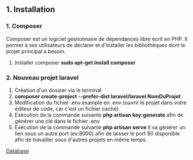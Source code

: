 ## 1. Installation

### 1. Composer
Composer est un logiciel gestionnaire de dépendances libre écrit en PHP. Il permet à ses utilisateurs de déclarer et d'installer les bibliothèques dont le projet principal a besoin.

1. Installer composer **sudo apt-get install composer**


### 2. Nouveau projet laravel

1. Création d'un dossier via le terminal
2. **composer create-project --prefer-dist laravel/laravel NomDuProjet**
3. Modification du fichier .env.example en .env (ouvrir le projet dans votre éditeur de code, car c'est un fichier caché).
4. Exécution de la commande suivante **php artisan key:generate** afin de générer une clé dans le fichier .env
5. Exécution de la commande suivante **php artisan serve** Il va générer un lien sous un autre port (ex:8000) afin de laisser le port 80 disponible afin de travailler sous d'autres projets en même temps.

[Database](https://github.com/pierrenoel/Laravel/blob/master/Database.md)
